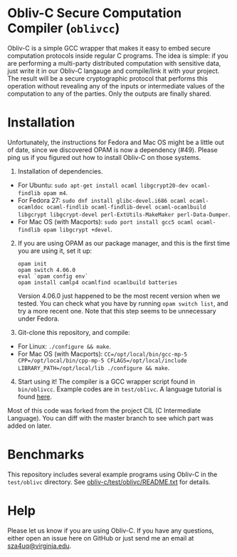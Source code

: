 Obliv-C Secure Computation Compiler (`oblivcc`)
===============================================

Obliv-C is a simple GCC wrapper that makes it easy to embed secure computation protocols inside regular C programs. The idea is simple: if you are performing a multi-party distributed computation with sensitive data, just write it in our Obliv-C langauge and compile/link it with your project. The result will be a secure cryptographic protocol that performs this operation without revealing any of the inputs or intermediate values of the computation to any of the parties. Only the outputs are finally shared.

# Installation
Unfortunately, the instructions for Fedora and Mac OS might be a little out of date, since we discovered OPAM is now a dependency (#49). Please ping us if you figured out how to install Obliv-C on those systems.

1. Installation of dependencies.
  * For Ubuntu: `sudo apt-get install ocaml libgcrypt20-dev ocaml-findlib opam m4`.
  * For Fedora 27: `sudo dnf install glibc-devel.i686 ocaml ocaml-ocamldoc ocaml-findlib ocaml-findlib-devel ocaml-ocamlbuild libgcrypt libgcrypt-devel perl-ExtUtils-MakeMaker perl-Data-Dumper`.
  * For Mac OS (with Macports): `sudo port install gcc5 ocaml ocaml-findlib opam libgcrypt +devel`.

2. If you are using OPAM as our package manager, and this is the first time you are using it, set it up:
   ```
   opam init
   opam switch 4.06.0
   eval `opam config env`
   opam install camlp4 ocamlfind ocamlbuild batteries
   ```
   Version 4.06.0 just happened to be the most recent version when we tested. You can check what you have by running `opam switch list`, and try a more recent one.
   Note that this step seems to be unnecessary under Fedora.

3. Git-clone this repository, and compile:
  * For Linux: `./configure && make`.
  * For Mac OS (with Macports): `CC=/opt/local/bin/gcc-mp-5 CPP=/opt/local/bin/cpp-mp-5 CFLAGS=/opt/local/include LIBRARY_PATH=/opt/local/lib ./configure && make`.

4. Start using it! The compiler is a GCC wrapper script found in `bin/oblivcc`. Example codes are in `test/oblivc`. A language tutorial is found [here](http://goo.gl/TXzxD0).

Most of this code was forked from the project CIL (C Intermediate Language). You can diff with the master branch to see which part was added on later.

# Benchmarks

This repository includes several example programs using Obliv-C in the `test/oblivc` directory.  See [obliv-c/test/oblivc/README.txt](https://github.com/samee/obliv-c/blob/obliv-c/test/oblivc/README.txt) for details.

# Help

Please let us know if you are using Obliv-C.  If you have any questions, either open an issue here on GitHub or just send me an email at sza4uq@virginia.edu.

